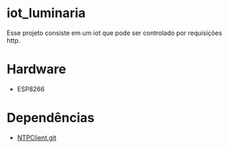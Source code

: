 iot_luminaria
=============

Esse projeto consiste em um iot que pode ser controlado por requisições http. 

# Hardware

- ESP8266

# Dependências

- [NTPClient.git](https://github.com/arduino-libraries/NTPClient.git)

